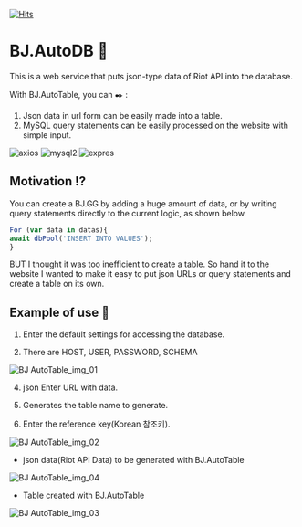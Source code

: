 [![Hits](https://hits.seeyoufarm.com/api/count/incr/badge.svg?url=https%3A%2F%2Fgithub.com%2Fkingbj940429%2FBJ.AutoDB&count_bg=%233D7CC8&title_bg=%23555555&icon=json.svg&icon_color=%23CDBD2D&title=hits&edge_flat=false)](https://hits.seeyoufarm.com)

# BJ.AutoDB :key:

This is a web service that puts json-type data of Riot API into the database.

With BJ.AutoTable, you can :black_nib: :

1) Json data in url form can be easily made into a table.
2) MySQL query statements can be easily processed on the website with simple input.

![axios](https://img.shields.io/badge/axios-v0.21.0-brightgreen)
![mysql2](https://img.shields.io/badge/mysql2-v2.2.5-informational)
![expres](https://img.shields.io/badge/express-v4.16.1-green)

## Motivation :interrobang:

You can create a BJ.GG by adding a huge amount of data, or by writing query statements directly to the current logic, as shown below.
```js
For (var data in datas){
await dbPool('INSERT INTO VALUES');
}
```
BUT I thought it was too inefficient to create a table. So hand it to the website
I wanted to make it easy to put json URLs or query statements and create a table on its own.

## Example of use :honey_pot:

1) Enter the default settings for accessing the database.

2) There are HOST, USER, PASSWORD, SCHEMA

![BJ AutoTable_img_01](https://user-images.githubusercontent.com/63000843/98956981-05c91480-2544-11eb-9c82-8c4495f9c745.PNG)

4) json Enter URL with data.

5) Generates the table name to generate.

6) Enter the reference key(Korean 참조키).

![BJ AutoTable_img_02](https://user-images.githubusercontent.com/63000843/98956983-0661ab00-2544-11eb-8e1e-6696a57042f4.PNG)

* json data(Riot API Data) to be generated with BJ.AutoTable

![BJ AutoTable_img_04](https://user-images.githubusercontent.com/63000843/98957758-e7174d80-2544-11eb-9f7f-4cd4f7cfa4b8.PNG)

* Table created with BJ.AutoTable

![BJ AutoTable_img_03](https://user-images.githubusercontent.com/63000843/98957761-e8487a80-2544-11eb-9417-661b244197fa.PNG)



